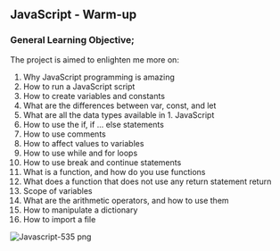 ## JavaScript - Warm-up

### General Learning Objective;
The project is aimed to enlighten me more on:
1. Why JavaScript programming is amazing
1. How to run a JavaScript script
1. How to create variables and constants
1. What are the differences between var, const, and let
1. What are all the data types available in 1. JavaScript
1. How to use the if, if ... else statements
1. How to use comments
1. How to affect values to variables
1. How to use while and for loops
1. How to use break and continue statements
1. What is a function, and how do you use functions
1. What does a function that does not use any return statement return
1. Scope of variables
1. What are the arithmetic operators, and how to use them
1. How to manipulate a dictionary
1. How to import a file

![Javascript-535 png](https://github.com/GChukwudi/alu-higher_level_programming/assets/127259967/46b6ec4f-201a-4810-9ec0-5e700992000e)
